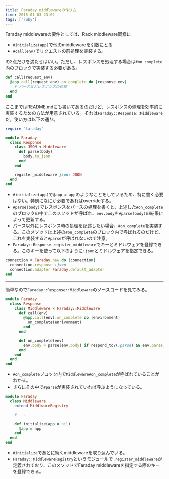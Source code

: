 ```yaml
---
title: Faraday middlewareの作り方
time: 2015-01-03 23:02
tags: ['ruby']
---
```


Faraday middlewareの要件としては、Rack middleware同様に

* `#initialize(app)`で他のmiddlewareを引数にとる
* `#call(env)`でリクエストの前処理を実装する。

の2点だけを満たせばいい。ただし、レスポンスを処理する場合は`#on_complete`内のブロックで実装する必要がある。

```rb
def call(request_env)
  @app.call(request_env).on_complete do |response_env|
    # パースなどレスポンスの処理
  end
end
```

ここまではREADME.mdにも書いてあるのだけど、レスポンスの処理を効率的に実装するための方法が用意されている。それは`Faraday::Response::Middleware`だ。使い方は以下の通り。

```rb
require "faraday"

module Faraday
  class Response
    class JSON < Middleware
      def parse(body)
        body.to_json
      end
    end

    register_middleware json: JSON
  end
end
```

* `#initialize(app)`で`@app = app`のようなことをしているため、特に書く必要はない。特別になにか必要であればoverrideする。
* `#parse(body)`でレスポンスをパースの処理を書くと、上述した`#on_complete`のブロックの中でこのメソッドが呼ばれ、`env.body`を`#parse(body)`の結果によって更新する。
* パース以外にレスポンス時の処理を記述したい場合、`#on_complete`を実装する。このメソッドは上述の`#on_complete`のブロック内で呼ばれるのだけど、これを実装すると`#parse`が呼ばれないので注意。
* `Faraday::Response.register_middleware`でキーとミドルウェアを登録できる。このキーを使って以下のように`:json`とミドルウェアを指定できる。

```rb
connection = Faraday.new do |connection|
  connection.response :json
  connection.adapter Faraday.default_adapter
end
```

---

簡単なので`Faraday::Response::Middleware`のソースコードを見てみる。

```rb
module Faraday
  class Response
    class Middleware < Faraday::Middleware
      def call(env)
        @app.call(env).on_complete do |environment|
          on_complete(enrivonment)
        end
      end

      def on_complete(env)
        env.body = parse(env.body) if respond_to?(:parse) && env.parse_body?
      end
    end
  end
end
```

* `#on_complete`ブロック内で`Middleware#on_complete`が呼ばれていることがわかる。
* さらにその中で`#parse`が実装されていれば呼ぶようになっている。

```rb
module Faraday
  class Middleware
    extend MiddlwareRegistry

    # ...

    def initialize(app = nil)
      @app = app
    end
  end
end
```

* `#initialize`であとに続くmiddlewareを取り込んでいる。
* `Faraday::MiddlewareRegistry`というモジュールで`.register_middleware`が定義されており、このメソッドでFaraday middlewareを指定する際のキーを登録できる。
